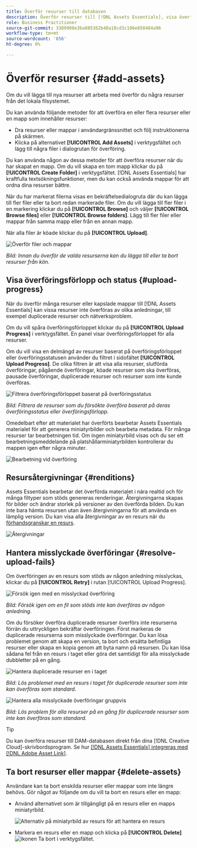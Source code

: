 ```yaml
---
title: Överför resurser till databasen
description: Överför resurser till [!DNL Assets Essentials], visa överföringsstatus och åtgärda överföringsproblem.
role: Business Practitioner
source-git-commit: 3389908e3ba085362b48a18cd3c106e658484a96
workflow-type: tm+mt
source-wordcount: '656'
ht-degree: 0%

---
```



# Överför resurser {#add-assets}

Om du vill lägga till nya resurser att arbeta med överför du några resurser från det lokala filsystemet. <!-- TBD: Many of the [common file formats are supported](/help/supported-file-formats.md). -->

Du kan använda följande metoder för att överföra en eller flera resurser eller en mapp som innehåller resurser:

* Dra resurser eller mappar i användargränssnittet och följ instruktionerna på skärmen.
* Klicka på alternativet **[!UICONTROL Add Assets]** i verktygsfältet och lägg till några filer i dialogrutan för överföring.

<!-- TBD: Update this GIF
![Asset and nested folder upload demo](assets/do-not-localize/upload-assets.gif) -->

Du kan använda någon av dessa metoder för att överföra resurser när du har skapat en mapp. Om du vill skapa en tom mapp klickar du på **[!UICONTROL Create Folder]** i verktygsfältet. [!DNL Assets Essentials] har kraftfulla textsökningsfunktioner, men du kan också använda mappar för att ordna dina resurser bättre.

När du har markerat filerna visas en bekräftelsedialogruta där du kan lägga till fler filer eller ta bort redan markerade filer. Om du vill lägga till fler filer i en markering klickar du på **[!UICONTROL Browse]** och väljer **[!UICONTROL Browse files]** eller **[!UICONTROL Browse folders]**. Lägg till fler filer eller mappar från samma mapp eller från en annan mapp.

När alla filer är köade klickar du på **[!UICONTROL Upload]**.

![Överför filer och mappar](assets/upload-browse-files-folders.png)

*Bild: Innan du överför de valda resurserna kan du lägga till eller ta bort resurser från kön.*

## Visa överföringsförlopp och status {#upload-progress}

När du överför många resurser eller kapslade mappar till [!DNL Assets Essentials] kan vissa resurser inte överföras av olika anledningar, till exempel duplicerade resurser och nätverksproblem.

Om du vill spåra överföringsförloppet klickar du på **[!UICONTROL Upload Progress]** i verktygsfältet. En panel visar överföringsförloppet för alla resurser.

Om du vill visa en delmängd av resurser baserat på överföringsförloppet eller överföringsstatusen använder du filtret i sidofältet **[!UICONTROL Upload Progress]**. De olika filtren är att visa alla resurser, slutförda överföringar, pågående överföringar, köade resurser som ska överföras, pausade överföringar, duplicerade resurser och resurser som inte kunde överföras.

![Filtrera överföringsförloppet baserat på överföringsstatus](assets/filter-upload-progress.png)

*Bild: Filtrera de resurser som du försökte överföra baserat på deras överföringsstatus eller överföringsförlopp.*

Omedelbart efter att materialet har överförts bearbetar Assets Essentials materialet för att generera miniatyrbilder och bearbeta metadata. För många resurser tar bearbetningen tid. Om ingen miniatyrbild visas och du ser ett bearbetningsmeddelande på platshållarminiatyrbilden kontrollerar du mappen igen efter några minuter.

![Bearbetning vid överföring](assets/upload-processing.png)

## Resursåtergivningar {#renditions}

Assets Essentials bearbetar det överförda materialet i nära realtid och för många filtyper som stöds genereras renderingar. Återgivningarna skapas för bilder och ändrar storlek på versioner av den överförda bilden. Du kan inte bara hämta resursen utan även återgivningarna för att använda en lämplig version. Du kan visa alla återgivningar av en resurs när du [förhandsgranskar en resurs](/help/navigate-view.md#preview-assets).

![Återgivningar](assets/renditions-view-download.png)

## Hantera misslyckade överföringar {#resolve-upload-fails}

Om överföringen av en resurs som stöds av någon anledning misslyckas, klickar du på **[!UICONTROL Retry]** i rutan [!UICONTROL Upload Progress].

![Försök igen med en misslyckad överföring](assets/upload-retry.png)

*Bild: Försök igen om en fil som stöds inte kan överföras av någon anledning.*

Om du försöker överföra duplicerade resurser överförs inte resurserna förrän du uttryckligen bekräftar överföringen. Först markeras de duplicerade resurserna som misslyckade överföringar. Du kan lösa problemet genom att skapa en version, ta bort och ersätta befintliga resurser eller skapa en kopia genom att byta namn på resursen. Du kan lösa sådana fel från en resurs i taget eller göra det samtidigt för alla misslyckade dubbletter på en gång.

![Hantera duplicerade resurser en i taget](assets/uploads-manage-duplicates.png)

*Bild: Lös problemet med en resurs i taget för duplicerade resurser som inte kan överföras som standard.*

![Hantera alla misslyckade överföringar gruppvis](assets/upload-progress-manage-failed-uploads.png)

*Bild: Lös problem för alla resurser på en gång för duplicerade resurser som inte kan överföras som standard.*

>[!TIP]
>
>Du kan överföra resurser till DAM-databasen direkt från dina [!DNL Creative Cloud]-skrivbordsprogram. Se hur [[!DNL Assets Essentials] integreras med [!DNL Adobe Asset Link]](/help/integration.md).

## Ta bort resurser eller mappar {#delete-assets}

Användare kan ta bort enskilda resurser eller mappar som inte längre behövs. Gör något av följande om du vill ta bort en resurs eller en mapp:

* Använd alternativet som är tillgängligt på en resurs eller en mapps miniatyrbild.

   ![Alternativ på miniatyrbild av resurs för att hantera en resurs](assets/options-on-thumbnail.png)

* Markera en resurs eller en mapp och klicka på **[!UICONTROL Delete]** ![ikonen Ta bort](assets/do-not-localize/delete-icon.png) i verktygsfältet.
